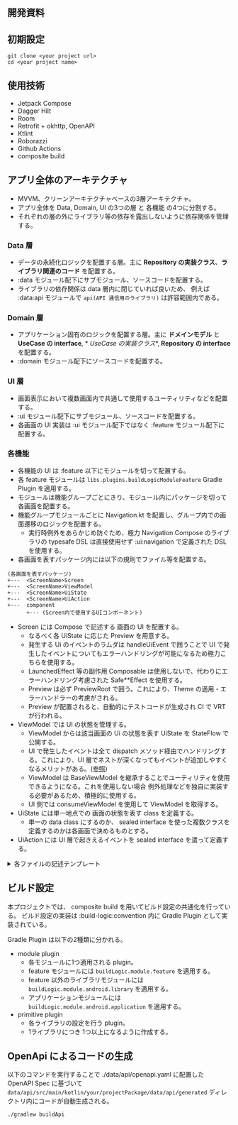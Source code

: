 # <your project name>

## 開発資料

## 初期設定

```shell
git clone <your project url>
cd <your project name>
```

## 使用技術

- Jetpack Compose
- Dagger Hilt
- Room
- Retrofit + okhttp, OpenAPI
- Ktlint
- Roborazzi
- Github Actions
- composite build

## アプリ全体のアーキテクチャ

- MVVM、クリーンアーキテクチャベースの3層アーキテクチャ。
- アプリ全体を Data, Domain, UI の3つの層 と 各機能 の4つに分割する。
- それぞれの層の外にライブラリ等の依存を露出しないように依存関係を管理する。

### Data 層

- データの永続化ロジックを配置する層。主に **Repository の実装クラス**、**ライブラリ関連のコード**
  を配置する。
- :data モジュール配下にサブモジュール、ソースコードを配置する。
- ライブラリの依存関係は data 層内に閉じていれば良いため、 例えば :data:api モジュールで
  `api(API 通信用のライブラリ)` は許容範囲内である。

### Domain 層

- アプリケーション固有のロジックを配置する層。主に **ドメインモデル** と **UseCase の interface**, *
  *UseCase の実装クラス**, **Repository の interface** を配置する。
- :domain モジュール配下にソースコードを配置する。

### UI 層

- 画面表示において複数画面内で共通して使用するユーティリティなどを配置する。
- :ui モジュール配下にサブモジュール、ソースコードを配置する。
- 各画面の UI 実装は :ui モジュール配下ではなく :feature モジュール配下に配置する。

### 各機能

- 各機能の UI は :feature 以下にモジュールを切って配置する。
- 各 feature モジュールは `libs.plugins.buildLogicModuleFeature` Gradle Plugin を適用する。
- モジュールは機能グループごとにきり、モジュール内にパッケージを切って各画面を配置する。
- 機能グループモジュールごとに Navigation.kt を配置し、グループ内での画面遷移のロジックを配置する。
    - 実行時例外をあらかじめ防ぐため、極力 Navigation Compose のライブラリの typesafe DSL
      は直接使用せず :ui:navigation で定義された DSL を使用する。
- 各画面を表すパッケージ内には以下の規則でファイル等を配置する。

```
(各画面を表すパッケージ)
+---  <ScreenName>Screen
+---  <ScreenName>ViewModel
+---  <ScreenName>UiState
+---  <ScreenName>UiAction
+---  component
      +--- (Screen内で使用するUIコンポーネント)
```

- Screen には Compose で記述する 画面の UI を配置する。
    - なるべく各 UiState に応じた Preview を用意する。
    - 発生する Ui のイベントのラムダは handleUiEvent で囲うことで UI
      で発生したイベントについてもエラーハンドリングが可能になるため極力こちらを使用する。
    - LaunchedEffect 等の副作用 Composable は使用しないで、代わりにエラーハンドリング考慮された
      Safe**Effect を使用する。
    - Preview は必ず PreviewRoot で囲う。これにより、Theme の適用・エラーハンドラーの考慮がされる。
    - Preview が配置されると、自動的にテストコードが生成され CI で VRT が行われる。
- ViewModel では UI の状態を管理する。
    - ViewModel からは該当画面の Ui の状態を表す UiState を StateFlow で公開する。
    - UI で発生したイベントは全て dispatch メソッド経由でハンドリングする。これにより、UI
      層でネストが深くなってもイベントが追加しやすくなるメリットがある。([参照](https://engineering.teknasyon.com/stop-passing-event-ui-action-callbacks-in-jetpack-compose-a4143621c365))
    - ViewModel は BaseViewModel を継承することでユーティリティを使用できるようになる。これを使用しない場合
      例外処理などを独自に実装する必要があるため、積極的に使用する。
    - UI 側では consumeViewModel を使用して ViewModel を取得する。
- UiState には単一地点での 画面の状態を表す class を定義する。
    - 単一の data class にするのか、 sealed interface を使った複数クラスを定義するのかは各画面で決めるものとする。
- UiAction には UI 層で起きえるイベントを sealed interface を遣って定義する。

<details>
<summary>各ファイルの記述テンプレート</summary>

<details>
<summary>Screen</summary>

```kt
@Composable
internal fun HogeScreen(
    modifier: Modifier = Modifier,
    viewModel: HogeViewModel = hiltViewModel(),
) {
    val (uiState, dispatch) = consumeViewModel(viewModel)

    HogeScreen(
        uiState = uiState,
        dispatch = dispatch,
        modifier = modifier,
    )
}

@Composable
internal fun HogeScreen(
    uiState: HogeUiState,
    dispatch: Dispatch<HogeUiAction>,
    modifier: Modifier = Modifier,
) {
    TODO()
}

private class HogeUiStatePreviewParameters : ValuesPreviewParameterProvider<HogeUiState>(
    HogeUiState.InitialLoading,
    HogeUiState.Success(...
),
    HogeUiState.Error(...),
)

@Preview
@Composable
private fun HogeUiStatePreview(
    @PreviewParameter(HogeUiStatePreviewParameters::class)
    uiState: HogeUiState,
) = PreviewRoot {
    HogeScreen(
        uiState = uiState,
        dispatch = {},
    )
}
```

</details>
<details>
<summary>ViewModel</summary>

```kt
@HiltViewModel
internal class HogeViewModel @Inject constructor(
    appExceptionStateHolder: ApplicationErrorStateHolder,
) : BaseViewModel<HogeUiState, HogeUiAction>(appExceptionStateHolder) {
    private val _uiState = MutableStateFlow<HogeUiState>(HogeUiState.InitialLoading)
    override val uiState = _uiState.asStateFlow()

    override fun dispatch(action: HogeUiAction) = when (action) {
        is HogeUiAction.OnFuga -> onFuga()
        is HogeUiAction.OnPiyo -> onPiyo()
    }

    fun onFuga() {
        TODO()
    }

    fun onPiyo() {
        TODO()
    }
}
```

</details>
<details>
<summary>UiState</summary>

```kt
internal sealed interface HogeUiState {
    data object InitialLoading : HogeUiState
    data class Error(val data: Int) : HogeUiState
    data class Success(val message: String) : HogeUiState
}
```

</details>
<details>
<summary>UiAction</summary>

```kt
internal sealed interface HogeUiAction {
    data object OnFuga : HogeUiAction
    data class OnPiyo(val arg: String) : HogeUiAction
}
```

</details>

</details>

## ビルド設定

本プロジェクトでは、 composite build を用いてビルド設定の共通化を行っている。
ビルド設定の実装は :build-logic:convention 内に Gradle Plugin として実装されている。

Gradle Plugin は以下の2種類に分かれる。

- module plugin
    - 各モジュールに1つ適用される plugin。
    - feature モジュールには `buildLogic.module.feature` を適用する。
    - feature 以外のライブラリモジュールには `buildLogic.module.android.library` を適用する。
    - アプリケーションモジュールには `buildLogic.module.android.application` を適用する。
- primitive plugin
    - 各ライブラリの設定を行う plugin。
    - 1ライブラリにつき 1つ以上になるように作成する。

## OpenApi によるコードの生成

以下のコマンドを実行することで ./data/api/openapi.yaml に配置した OpenAPI Spec に基づいて
`data/api/src/main/kotlin/your/projectPackage/data/api/generated` ディレクトリ内にコードが自動生成される。

```shell
./gradlew buildApi
```
